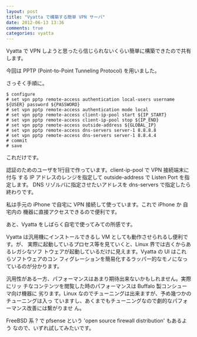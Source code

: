 ```yaml
---
layout: post
title: "Vyatta で構築する簡単 VPN サーバ"
date: 2012-06-13 13:36
comments: true
categories: vyatta
---
```

Vyatta で VPN しようと思ったら信じられないくらい簡単に構築できたので共有します。

今回は PPTP (Point-to-Point Tunneling Protocol) を用いました。

さっそく手順に。

    $ configure
    # set vpn pptp remote-access authentication local-users username ${USER} password ${PASSWORD}
	# set vpn pptp remote-access authentication mode local
	# set vpn pptp remote-access client-ip-pool start ${IP_START}
	# set vpn pptp remote-access client-ip-pool stop ${IP_END}
	# set vpn pptp remote-access outside-address ${GLOBAL_IP}
    # set vpn pptp remote-access dns-servers server-1 8.8.8.8
    # set vpn pptp remote-access dns-servers server-1 8.8.4.4
    # commit
	# save

これだけです。

認証のためのユーザを1行目で作っています。client-ip-pool で VPN 接続端末に付与
する IP アドレスのレンジを指定して outside-address で Listen Port を指定します。
DNS リゾルバに指定させたいアドレスを dns-servers で指定したら終わりです。

私は手元の iPhone で自宅に VPN 接続して使っています。これで iPhone か 自宅内の
機器に直接アクセスできるので便利です。

あと、Vyatta をしばらく自宅で使ってみての所感です。

Vyatta は汎用機にインストールできるし VM としても動作させられるし便利です。が、
実際に起動しているプロセス等を見ていくと、Linux 界では古くからあるレガシなソフ
トウェアが起動しているだけに見えます。Vyatta の UI はこれらソフトウェアのコン
フィグレーションを簡易化するラッパー的なモノになっているのが分かります。

汎用性がある一方、パフォーマンスはあまり期待出来ないかもしれません。実際にリッ
チなコンテンツを閲覧した時のパフォーマンスは Buffalo 製コンシューマ向け機器に
劣ります。Linux なのでチューニングは出来ますが、予め幾つかのチューニングは入っ
ていますし、あくまでもチューニングなので劇的なパフォーマンス改善には繋がりませ
ん。

FreeBSD 系 ? で pfsense という 'open source firewall distribution' もあるよう
なので、いずれ試してみたいです。


